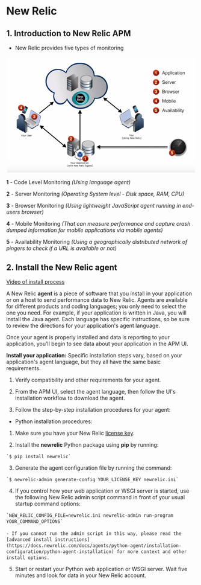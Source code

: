 # New Relic

## 1. Introduction to New Relic APM

- New Relic provides five types of monitoring

<p align="center"><img src="images/newrelic5.png" width="500px"></p>

**1** - Code Level Monitoring _(Using language agent)_

**2** - Server Monitoring _(Operating System level - Disk space, RAM, CPU)_

**3** - Browser Monitoring _(Using lightweight JavaScript agent running in end-users browser)_

**4** - Mobile Monitoring _(That can measure performance and capture crash dumped information for mobile applications via mobile agents)_

**5** - Availability Monitoring _(Using a geographically distributed network of pingers to check if a URL is available or not)_

## 2. Install the New Relic agent

[Video of install process](https://www.youtube.com/watch?v=xeFXvHuuNhY)

A New Relic **agent** is a piece of software that you install in your application or on a host to send performance data to New Relic. Agents are available for different products and coding languages; you only need to select the one you need. For example, if your application is written in Java, you will install the Java agent. Each language has specific instructions, so be sure to review the directions for your application's agent language.

Once your agent is properly installed and data is reporting to your application, you'll begin to see data about your application in the APM UI.

**Install your application:** Specific installation steps vary, based on your application's agent language, but they all have the same basic requirements.

1. Verify compatibility and other requirements for your agent.

2. From the APM UI, select the agent language, then follow the UI's installation workflow to download the agent.

3. Follow the step-by-step installation procedures for your agent:

  - Python installation procedures:

  1. Make sure you have your New Relic [license key](https://docs.newrelic.com/docs/accounts/install-new-relic/account-setup/license-key).

  2. Install the **newrelic** Python package using **pip** by running:

    `$ pip install newrelic`

  3. Generate the agent configuration file by running the command:

    `$ newrelic-admin generate-config YOUR_LICENSE_KEY newrelic.ini`

  4. If you control how your web application or WSGI server is started, use the following New Relic admin script command in front of your usual startup command options:

    `NEW_RELIC_CONFIG_FILE=newrelic.ini newrelic-admin run-program YOUR_COMMAND_OPTIONS`

    - If you cannot run the admin script in this way, please read the [advanced install instructions](https://docs.newrelic.com/docs/agents/python-agent/installation-configuration/python-agent-installation) for more context and other install options.

  5. Start or restart your Python web application or WSGI server. Wait five minutes and look for data in your New Relic account.

